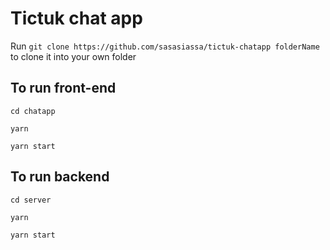 # Tictuk chat app

Run `git clone https://github.com/sasasiassa/tictuk-chatapp folderName` to clone it into your own folder

## To run front-end

`cd chatapp`

`yarn`

`yarn start`

## To run backend

`cd server`

`yarn`

`yarn start`
